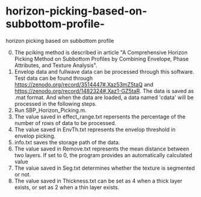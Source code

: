 # horizon-picking-based-on-subbottom-profile-
horizon picking based on subbottom profile 

0. The pciking method is described in article "A Comprehensive Horizon Picking Method on Subbottom Profiles by Combining Envelope, Phase Attributes, and Texture Analysis".
1. Envelop data and fullwave data can be processed through this software. Test data can be found through https://zenodo.org/record/3514447#.Xaz53mZ5taQ and https://zenodo.org/record/1482324#.Xaz1-GZ5taR. The data is saved as .mat format. And when the data are loaded, a data named 'cdata' will be processed in the following steps.
2. Run SBP_Horizon_Picking.m.
3. The value saved in effect_range.txt  repersents the percentage of the number of rows of data to be processed.
4. The value saved in EnvTh.txt represents the envelop threshold in envelop picking.
5. info.txt saves the storage path of the data.
6. The value saved in Remove.txt represents the mean distance between two layers. If set to 0, the program provides an automatically calculated value
7. The value saved in Seg.txt determines whether the texture is segmented or not.
8. The value saved in Thickness.txt can be set as 4 when a thick layer exists, or set as 2 when a thin layer exists.
